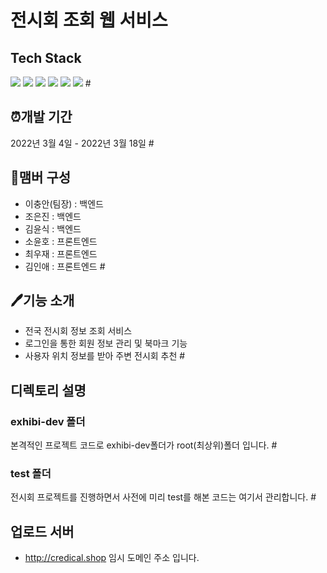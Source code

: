 # 전시회 조회 웹 서비스  #



## Tech Stack  
![](https://img.shields.io/badge/Python-3776AB.svg?&style=for-the-badge&logo=Python&logoColor=white)
![](https://img.shields.io/badge/HTML5-E34F26?style=for-the-badge&logo=HTML5&logoColor=white)
![](https://img.shields.io/badge/CSS3-1572B6?style=for-the-badge&logo=CSS3&logoColor=white)
![](https://img.shields.io/badge/jquery-1572B6?style=for-the-badge&logo=jquery&logoColor=white)
![](https://img.shields.io/badge/Javascript-F7DF1E?style=for-the-badge&logo=JavaScript&logoColor=black)
![](https://img.shields.io/badge/MongoDB-4EA94B?style=for-the-badge&logo=mongodb&logoColor=white)  #



## ⏰개발 기간  
2022년 3월 4일 - 2022년 3월 18일  #


## 📄맴버 구성
- 이충안(팀장) : 백엔드
- 조은진 : 백엔드
- 김윤식 : 백엔드
- 소윤호 : 프론트엔드
- 최우재 : 프론트엔드
- 김인애 : 프론트엔드  #



## 🖊기능 소개
- 전국 전시회 정보 조회 서비스
- 로그인을 통한 회원 정보 관리 및 북마크 기능
- 사용자 위치 정보를 받아 주변 전시회 추천  #



## 디렉토리 설명  
### exhibi-dev 폴더
본격적인 프로젝트 코드로 exhibi-dev폴더가 root(최상위)폴더 입니다.  #


### test 폴더
전시회 프로젝트를 진행하면서 사전에 미리 test를 해본 코드는 여기서 관리합니다.  #



## 업로드 서버
- http://credical.shop  임시 도메인 주소 입니다.
